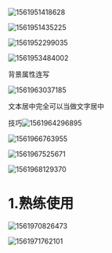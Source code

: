 ![1561951418628](C:\Users\Mr.Chen\AppData\Roaming\Typora\typora-user-images\1561951418628.png)

![1561951435225](C:\Users\Mr.Chen\AppData\Roaming\Typora\typora-user-images\1561951435225.png)

![1561952299035](C:\Users\Mr.Chen\AppData\Roaming\Typora\typora-user-images\1561952299035.png)

![1561953484002](C:\Users\Mr.Chen\AppData\Roaming\Typora\typora-user-images\1561953484002.png)

背景属性连写

![1561963037185](C:\Users\Mr.Chen\AppData\Roaming\Typora\typora-user-images\1561963037185.png)

文本居中完全可以当做文字居中



技巧![1561964296895](C:\Users\Mr.Chen\AppData\Roaming\Typora\typora-user-images\1561964296895.png)

![1561966763955](C:\Users\Mr.Chen\AppData\Roaming\Typora\typora-user-images\1561966763955.png)

![1561967525671](C:\Users\Mr.Chen\AppData\Roaming\Typora\typora-user-images\1561967525671.png)



![1561968129370](C:\Users\Mr.Chen\AppData\Roaming\Typora\typora-user-images\1561968129370.png)

# 1.熟练使用

![1561970826473](C:\Users\Mr.Chen\AppData\Roaming\Typora\typora-user-images\1561970826473.png)

![1561971762101](C:\Users\Mr.Chen\AppData\Roaming\Typora\typora-user-images\1561971762101.png)